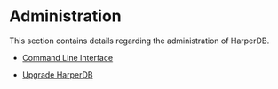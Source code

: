# Administration

This section contains details regarding the administration of HarperDB.

* [Command Line Interface](harperdb-cli.md)

* [Upgrade HarperDB](upgrade-hdb-instance.md)